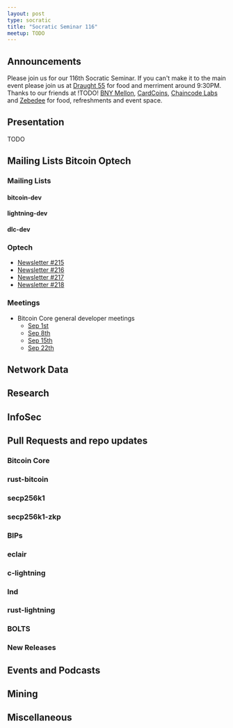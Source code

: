 ```yaml
---
layout: post
type: socratic
title: "Socratic Seminar 116"
meetup: TODO
---
```


## Announcements

Please join us for our 116th Socratic Seminar. If you can't make it to the main event please join us at [Draught 55](https://www.draught55.com/) for food and merriment around 9:30PM. Thanks to our friends at !TODO! [BNY Mellon](https://www.bnymellon.com/), [CardCoins](https://cardcoins.co), [Chaincode Labs](https://chaincode.com) and [Zebedee](https://zebedee.io/) for food, refreshments and event space.

## Presentation

TODO

## Mailing Lists  Bitcoin Optech

### Mailing Lists

#### bitcoin-dev

#### lightning-dev

#### dlc-dev

### Optech

- [Newsletter #215](https://bitcoinops.org/en/newsletters/2022/08/31/)
- [Newsletter #216](https://bitcoinops.org/en/newsletters/2022/09/07/)
- [Newsletter #217](https://bitcoinops.org/en/newsletters/2022/09/14/)
- [Newsletter #218](https://bitcoinops.org/en/newsletters/2022/09/21/)

### Meetings

- Bitcoin Core general developer meetings
    - [Sep 1st](https://www.erisian.com.au/bitcoin-core-dev/log-2022-09-01.html#243)
    - [Sep 8th](https://www.erisian.com.au/bitcoin-core-dev/log-2022-09-08.html#266)
    - [Sep 15th](https://www.erisian.com.au/bitcoin-core-dev/log-2022-09-15.html#179)
    - [Sep 22th](https://www.erisian.com.au/bitcoin-core-dev/log-2022-09-22.html#230)

## Network Data

## Research

## InfoSec

## Pull Requests and repo updates

### Bitcoin Core

### rust-bitcoin

### secp256k1

### secp256k1-zkp

### BIPs

### eclair

### c-lightning

### lnd

### rust-lightning

### BOLTS

### New Releases

## Events and Podcasts

## Mining

## Miscellaneous


